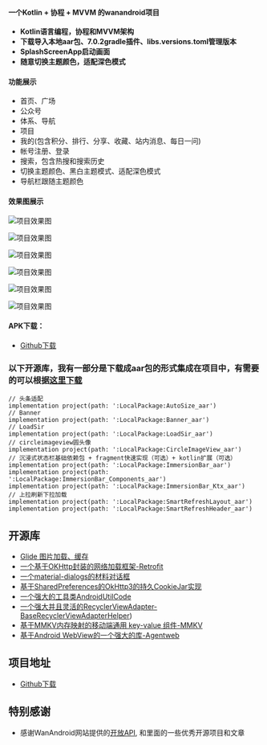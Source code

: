 #### 一个Kotlin + 协程 + MVVM 的wanandroid项目

- **Kotlin语言编程，协程和MVVM架构**
- **下载导入本地aar包、7.0.2gradle插件、libs.versions.toml管理版本**
- **SplashScreenApp启动画面**
- **随意切换主题颜色，适配深色模式**

#### 功能展示

* 首页、广场
* 公众号
* 体系、导航
* 项目
* 我的(包含积分、排行、分享、收藏、站内消息、每日一问)
* 帐号注册、登录
* 搜索，包含热搜和搜索历史
* 切换主题颜色、黑白主题模式、适配深色模式
* 导航栏跟随主题颜色

#### 效果图展示

![项目效果图](https://raw.githubusercontent.com/xiaobinAndroid421726260/KotlinMvvmWanAndroid/master/20220301155148.jpg)

![项目效果图](https://raw.githubusercontent.com/xiaobinAndroid421726260/KotlinMvvmWanAndroid/master/20220301155153.jpg)

![项目效果图](https://raw.githubusercontent.com/xiaobinAndroid421726260/KotlinMvvmWanAndroid/master/20220301155156.jpg)

![项目效果图](https://raw.githubusercontent.com/xiaobinAndroid421726260/KotlinMvvmWanAndroid/master/20220301155200.jpg)

![项目效果图](https://raw.githubusercontent.com/xiaobinAndroid421726260/KotlinMvvmWanAndroid/master/20220301155203.jpg)

![项目效果图](https://raw.githubusercontent.com/xiaobinAndroid421726260/KotlinMvvmWanAndroid/master/20220301155206.jpg)

#### APK下载：
- [Github下载](https://raw.githubusercontent.com/xiaobinAndroid421726260/KotlinMvvmWanAndroid/master/app/publish/release/app-publish-release.apk)

### 以下开源库，我有一部分是下载成aar包的形式集成在项目中，有需要的可以根据[这里下载](https://mvnrepository.com/)
```
// 头条适配
implementation project(path: ':LocalPackage:AutoSize_aar')
// Banner
implementation project(path: ':LocalPackage:Banner_aar')
// LoadSir
implementation project(path: ':LocalPackage:LoadSir_aar')
// circleimageview圆头像
implementation project(path: ':LocalPackage:CircleImageView_aar')
// 沉浸式状态栏基础依赖包 + fragment快速实现（可选）+ kotlin扩展（可选）
implementation project(path: ':LocalPackage:ImmersionBar_aar')
implementation project(path: ':LocalPackage:ImmersionBar_Components_aar')
implementation project(path: ':LocalPackage:ImmersionBar_Ktx_aar')
// 上拉刷新下拉加载
implementation project(path: ':LocalPackage:SmartRefreshLayout_aar')
implementation project(path: ':LocalPackage:SmartRefreshHeader_aar')
```
## 开源库
- [Glide 图片加载、缓存](https://github.com/bumptech/glide)
- [一个基于OKHttp封装的网络加载框架-Retrofit](https://github.com/square/retrofit)
- [一个material-dialogs的材料对话框](https://github.com/afollestad/material-dialogs)
- [基于SharedPreferences的OkHttp3的持久CookieJar实现](https://github.com/franmontiel/PersistentCookieJar)
- [一个强大的工具类AndroidUtilCode](https://github.com/Blankj/AndroidUtilCode)
- [一个强大并且灵活的RecyclerViewAdapter-BaseRecyclerViewAdapterHelper](https://github.com/CymChad/BaseRecyclerViewAdapterHelper))
- [基于MMKV内存映射的移动端通用 key-value 组件-MMKV](https://github.com/Tencent/MMKV)
- [基于Android WebView的一个强大的库-Agentweb](https://github.com/Justson/AgentWeb)

## 项目地址
- [Github下载](https://github.com/xiaobinAndroid421726260/KotlinMvvmWanAndroid)

## 特别感谢
- 感谢WanAndroid网站提供的[开放API](https://www.wanandroid.com/blog/show/2), 和里面的一些优秀开源项目和文章

